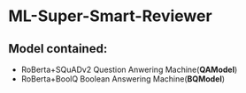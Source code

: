 # **ML-Super-Smart-Reviewer**

## Model contained: 

  - RoBerta+SQuADv2 Question Anwering Machine(**QAModel**)   
  - RoBerta+BoolQ Boolean Answering Machine(**BQModel**)
